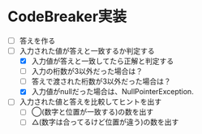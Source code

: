 # CodeBreaker実装

* [ ] 答えを作る
* [ ] 入力された値が答えと一致するか判定する
  * [x] 入力値が答えと一致してたら正解と判定する
  * [ ] 入力の桁数が3以外だった場合は？
  * [ ] 答えで渡された桁数が3以外だった場合は？
  * [x] 入力値がnullだった場合は、NullPointerException.
* [ ] 入力された値と答えを比較してヒントを出す
  * [ ] ◯(数字と位置が一致する)の数を出す
  * [ ] △(数字は合ってるけど位置が違う)の数を出す
